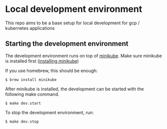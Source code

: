 # Local development environment

This repo aims to be a base setup for local development for gcp / kubernetes applications

## Starting the development environment

The development environment runs on top of [minikube](https://github.com/kubernetes/minikube). Make sure minikube is installed first ([installing minikube](https://minikube.sigs.k8s.io/docs/start/))

If you use homebrew, this should be enough:

```shell
$ brew install minikube
```

After minikube is installed, the development can be started with the following make command.

```shell
$ make dev.start
```

To stop the development environment, run:

```shell
$ make dev.stop
```